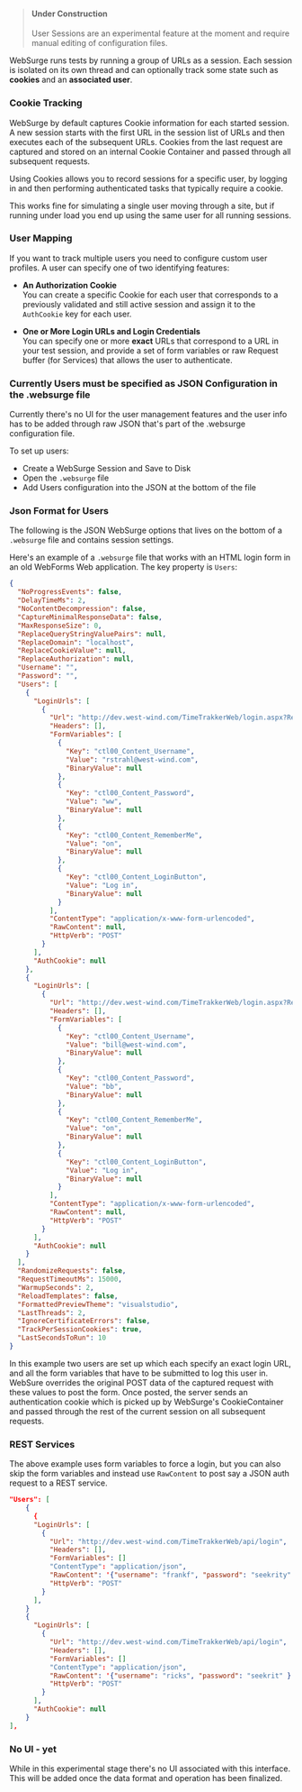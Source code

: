 ﻿> #### Under Construction
> User Sessions are an experimental feature at the moment and require manual editing of configuration files.

WebSurge runs tests by running a group of URLs as a session. Each session is isolated on its own thread and can optionally track some state such as **cookies** and an **associated user**.

### Cookie Tracking
WebSurge by default captures Cookie information for each started session. A new session starts with the first URL in the session list of URLs and then executes each of the subsequent URLs. Cookies from the last request are captured and stored on an internal Cookie Container and passed through all subsequent requests.

Using Cookies allows you to record sessions for a specific user, by logging in and then performing authenticated tasks that typically require a cookie.

This works fine for simulating a single user moving through a site, but if running under load you end up using the same user for all running sessions.

### User Mapping
If you want to track multiple users you need to configure custom user profiles. A user can specify one of two identifying features:

* **An Authorization Cookie**  
You can create a specific Cookie for each user that corresponds to a previously validated and still active session and assign it to the `AuthCookie` key for each user.

* **One or More Login URLs and Login Credentials**  
You can specify one or more **exact** URLs that correspond to a URL in your test session, and provide a set of form variables or raw Request buffer (for Services) that allows the user to authenticate.

### Currently Users must be specified as JSON Configuration in the .websurge file
Currently there's no UI for the user management features and the user info has to be added through raw JSON that's part of the .websurge configuration file. 

To set up users:

* Create a WebSurge Session and Save to Disk
* Open the `.websurge` file
* Add Users configuration into the JSON at the bottom of the file


### Json Format for Users
The following is the JSON WebSurge options that lives on the bottom of a `.websurge` file and contains session settings. 

Here's an example of a `.websurge` file that works with an HTML login form in an old WebForms Web application. The key property is `Users`:

```json
{
  "NoProgressEvents": false,
  "DelayTimeMs": 2,
  "NoContentDecompression": false,
  "CaptureMinimalResponseData": false,
  "MaxResponseSize": 0,
  "ReplaceQueryStringValuePairs": null,
  "ReplaceDomain": "localhost",
  "ReplaceCookieValue": null,
  "ReplaceAuthorization": null,
  "Username": "",
  "Password": "",
  "Users": [
    {
      "LoginUrls": [
        {
          "Url": "http://dev.west-wind.com/TimeTrakkerWeb/login.aspx?ReturnUrl=%2fTimeTrakkerWeb%2f",
          "Headers": [],
          "FormVariables": [
            {
              "Key": "ctl00_Content_Username",
              "Value": "rstrahl@west-wind.com",
              "BinaryValue": null
            },
            {
              "Key": "ctl00_Content_Password",
              "Value": "ww",
              "BinaryValue": null
            },
            {
              "Key": "ctl00_Content_RememberMe",
              "Value": "on",
              "BinaryValue": null
            },
            {
              "Key": "ctl00_Content_LoginButton",
              "Value": "Log in",
              "BinaryValue": null
            }
          ],
          "ContentType": "application/x-www-form-urlencoded",
          "RawContent": null,
          "HttpVerb": "POST"
        }
      ],
      "AuthCookie": null
    },
    {
      "LoginUrls": [
        {
          "Url": "http://dev.west-wind.com/TimeTrakkerWeb/login.aspx?ReturnUrl=%2fTimeTrakkerWeb%2f",
          "Headers": [],
          "FormVariables": [
            {
              "Key": "ctl00_Content_Username",
              "Value": "bill@west-wind.com",
              "BinaryValue": null
            },
            {
              "Key": "ctl00_Content_Password",
              "Value": "bb",
              "BinaryValue": null
            },
            {
              "Key": "ctl00_Content_RememberMe",
              "Value": "on",
              "BinaryValue": null
            },
            {
              "Key": "ctl00_Content_LoginButton",
              "Value": "Log in",
              "BinaryValue": null
            }
          ],
          "ContentType": "application/x-www-form-urlencoded",
          "RawContent": null,
          "HttpVerb": "POST"
        }
      ],
      "AuthCookie": null
    }
  ],
  "RandomizeRequests": false,
  "RequestTimeoutMs": 15000,
  "WarmupSeconds": 2,
  "ReloadTemplates": false,
  "FormattedPreviewTheme": "visualstudio",
  "LastThreads": 2,
  "IgnoreCertificateErrors": false,
  "TrackPerSessionCookies": true,
  "LastSecondsToRun": 10
}
```

In this example two users are set up which each specify an exact login URL, and all the form variables that have to be submitted to log this user in. WebSure overrides the original POST data of the captured request with these values to post the form. Once posted, the server sends an authentication cookie which is picked up by WebSurge's CookieContainer and passed through the rest of the current session on all subsequent requests.

### REST Services
The above example uses form variables to force a login, but you can also skip the form variables and instead use `RawContent` to post say a JSON auth request to a REST service.
```json
"Users": [
    {
      {
      "LoginUrls": [
        {
          "Url": "http://dev.west-wind.com/TimeTrakkerWeb/api/login",
          "Headers": [],
          "FormVariables": []
          "ContentType": "application/json",
          "RawContent": '{"username": "frankf", "password": "seekrity" }',
          "HttpVerb": "POST"
        }
      ],
    }
    {
      "LoginUrls": [
        {
          "Url": "http://dev.west-wind.com/TimeTrakkerWeb/api/login",
          "Headers": [],
          "FormVariables": []
          "ContentType": "application/json",
          "RawContent": '{"username": "ricks", "password": "seekrit" }',
          "HttpVerb": "POST"
        }
      ],
      "AuthCookie": null
    }
],
```  

### No UI - yet
While in this experimental stage there's no UI associated with this interface. This will be added once the data format and operation has been finalized.